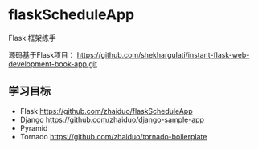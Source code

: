 # flaskScheduleApp

Flask 框架练手

源码基于Flask项目： https://github.com/shekhargulati/instant-flask-web-development-book-app.git

## 学习目标

* Flask     https://github.com/zhaiduo/flaskScheduleApp
* Django    https://github.com/zhaiduo/django-sample-app
* Pyramid
* Tornado   https://github.com/zhaiduo/tornado-boilerplate
